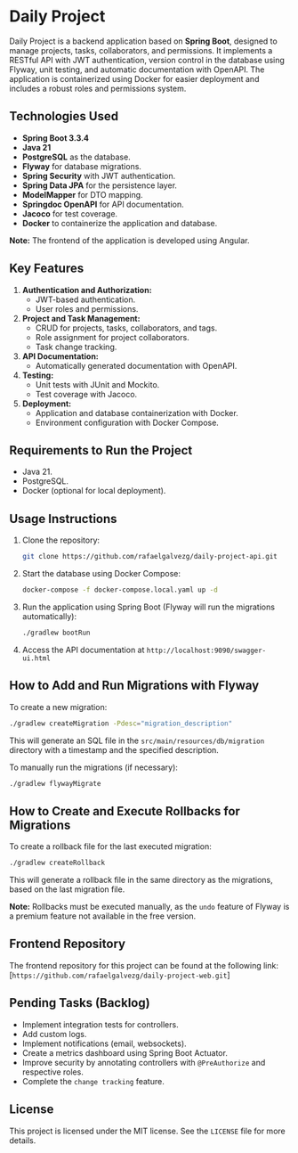 # Daily Project

Daily Project is a backend application based on **Spring Boot**, designed to manage projects, tasks, collaborators, and permissions. It implements a RESTful API with JWT authentication, version control in the database using Flyway, unit testing, and automatic documentation with OpenAPI. The application is containerized using Docker for easier deployment and includes a robust roles and permissions system.

## Technologies Used
- **Spring Boot 3.3.4**
- **Java 21**
- **PostgreSQL** as the database.
- **Flyway** for database migrations.
- **Spring Security** with JWT authentication.
- **Spring Data JPA** for the persistence layer.
- **ModelMapper** for DTO mapping.
- **Springdoc OpenAPI** for API documentation.
- **Jacoco** for test coverage.
- **Docker** to containerize the application and database.

**Note:** The frontend of the application is developed using Angular.

## Key Features
1. **Authentication and Authorization:**
   - JWT-based authentication.
   - User roles and permissions.
2. **Project and Task Management:**
   - CRUD for projects, tasks, collaborators, and tags.
   - Role assignment for project collaborators.
   - Task change tracking.
3. **API Documentation:**
   - Automatically generated documentation with OpenAPI.
4. **Testing:**
   - Unit tests with JUnit and Mockito.
   - Test coverage with Jacoco.
5. **Deployment:**
   - Application and database containerization with Docker.
   - Environment configuration with Docker Compose.

## Requirements to Run the Project
- Java 21.
- PostgreSQL.
- Docker (optional for local deployment).

## Usage Instructions
1. Clone the repository:
   ```bash
   git clone https://github.com/rafaelgalvezg/daily-project-api.git
   ```
2. Start the database using Docker Compose:
   ```bash
   docker-compose -f docker-compose.local.yaml up -d
   ```
3. Run the application using Spring Boot (Flyway will run the migrations automatically):
   ```bash
   ./gradlew bootRun
   ```
4. Access the API documentation at `http://localhost:9090/swagger-ui.html`

## How to Add and Run Migrations with Flyway
To create a new migration:
```bash
./gradlew createMigration -Pdesc="migration_description"
```
This will generate an SQL file in the `src/main/resources/db/migration` directory with a timestamp and the specified description.

To manually run the migrations (if necessary):
```bash
./gradlew flywayMigrate
```

## How to Create and Execute Rollbacks for Migrations
To create a rollback file for the last executed migration:
```bash
./gradlew createRollback
```
This will generate a rollback file in the same directory as the migrations, based on the last migration file.

**Note:** Rollbacks must be executed manually, as the `undo` feature of Flyway is a premium feature not available in the free version.

## Frontend Repository
The frontend repository for this project can be found at the following link: [`https://github.com/rafaelgalvezg/daily-project-web.git`]

## Pending Tasks (Backlog)
- Implement integration tests for controllers.
- Add custom logs.
- Implement notifications (email, websockets).
- Create a metrics dashboard using Spring Boot Actuator.
- Improve security by annotating controllers with `@PreAuthorize` and respective roles.
- Complete the `change tracking` feature.

## License
This project is licensed under the MIT license. See the `LICENSE` file for more details.

